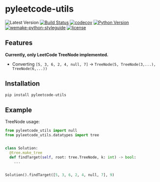 # pyleetcode-utils

![Latest Version](https://img.shields.io/github/v/tag/smokevadim/pyleetcode-utils?sort=semver)
[![Build Status](https://github.com/smokevadim/pyleetcode-utils/actions/workflows/test.yml/badge.svg?event=push)](https://github.com/smokevadim/pyleetcode-utils/actions/workflows/test.yml/badge.svg?event=push)
[![codecov](https://codecov.io/gh/smokevadim/pyleetcode-utils/branch/master/graph/badge.svg)](https://codecov.io/gh/smokevadim/pyleetcode-utils)
[![Python Version](https://img.shields.io/pypi/pyversions/pyleetcode-utils.svg)](https://pypi.org/project/pyleetcode-utils/)
[![wemake-python-styleguide](https://img.shields.io/badge/style-wemake-000000.svg)](https://github.com/wemake-services/wemake-python-styleguide)
[![license](https://img.shields.io/badge/License-MIT-yellow.svg)](https://github.com/smokevadim/pyleetcode-utils/blob/master/LICENSE)

## Features

__Currently, only LeetCode TreeNode implemented.__  
- Converting `[5, 3, 6, 2, 4, null, 7]` -> `TreeNode(5, TreeNode(3,...), TreeNode(6,...))`

## Installation

```bash
pip install pyleetcode-utils
```

## Example

TreeNode usage:

```python
from pyleetcode_utils import null
from pyleetcode_utils.datatypes import tree


class Solution:
  @tree.make_tree
  def findTarget(self, root: tree.TreeNode, k: int) -> bool:
    ...


Solution().findTarget([5, 3, 6, 2, 4, null, 7], 9)
```
